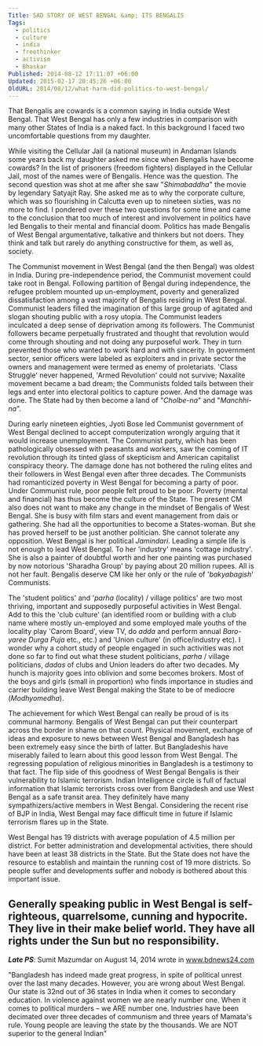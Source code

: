 ```yaml
---
Title: SAD STORY OF WEST BENGAL &amp; ITS BENGALIS
Tags:
  - politics
  - culture
  - india
  - freethinker
  - activism
  - Bhaskar
Published: 2014-08-12 17:11:07 +06:00
Updated: 2015-02-17 20:45:26 +06:00
OldURL: 2014/08/12/what-harm-did-politics-to-west-bengal/
---
```


That Bengalis are cowards is a common saying in India outside West Bengal. That West Bengal has only a few industries in comparison with many other States of India is a naked fact. In this background I faced two uncomfortable questions from my daughter.

While visiting the Cellular Jail (a national museum) in Andaman Islands some years back my daughter asked me since when Bengalis have become cowards? In the list of prisoners (freedom fighters) displayed in the Cellular Jail, most of the names were of Bengalis. Hence was the question. The second question was shot at me after she saw "<em>Shimabaddha</em>" the movie by legendary Satyajit Ray. She asked me as to why the corporate culture, which was so flourishing in Calcutta even up to nineteen sixties, was no more to find. I pondered over these two questions for some time and came to the conclusion that too much of interest and involvement in politics have led Bengalis to their mental and financial doom. Politics has made Bengalis of West Bengal argumentative, talkative and thinkers but not doers. They think and talk but rarely do anything constructive for them, as well as, society.

The Communist movement in West Bengal (and the then Bengal) was oldest in India. During pre-independence period, the Communist movement could take root in Bengal. Following partition of Bengal during independence, the refugee problem mounted up un-employment, poverty and generalized dissatisfaction among a vast majority of Bengalis residing in West Bengal. Communist leaders filled the imagination of this large group of agitated and slogan shouting public with a rosy utopia. The Communist leaders inculcated a deep sense of deprivation among its followers. The Communist followers became perpetually frustrated and thought that revolution would come through shouting and not doing any purposeful work. They in turn prevented those who wanted to work hard and with sincerity. In government sector, senior officers were labeled as exploiters and in private sector the owners and management were termed as enemy of proletariats. 'Class Struggle' never happened, 'Armed Revolution' could not survive; Naxalite movement became a bad dream; the Communists folded tails between their legs and enter into electoral politics to capture power. And the damage was done. The State had by then become a land of "<em>Cholbe-na</em>" and "<em>Manchhi-na</em>".

During early nineteen eighties, Jyoti Bose led Communist government of West Bengal declined to accept computerization wrongly arguing that it would increase unemployment. The Communist party, which has been pathologically obsessed with peasants and workers, saw the coming of  IT revolution through its tinted glass of skepticism and American capitalist conspiracy theory. The damage done has not bothered the ruling elites and their followers in West Bengal even after three decades. The Communists had romanticized poverty in West Bengal for becoming a party of poor. Under Communist rule, poor people felt proud to be poor. Poverty (mental and financial) has thus become the culture of the State. The present CM also does not want to make any change in the mindset of Bengalis of West Bengal. She is busy with film stars and event management from dais or gathering. She had all the opportunities to become a States-woman. But she has proved herself to be just another politician. She cannot tolerate any opposition. West Bengal is her political <em>Jamindari</em>. Leading a simple life is not enough to lead West Bengal. To her 'industry' means 'cottage industry'. She is also a painter of doubtful worth and her one painting was purchased by now notorious 'Sharadha Group' by paying about 20 million rupees. All is not her fault. Bengalis deserve CM like her only or the rule of '<em>bakyabagish</em>' Communists.

The 'student politics' and '<em>parha</em> (locality) / village politics' are two most thriving, important and supposedly purposeful activities in West Bengal. Add to this the 'club culture' (an identified room or building with a club name where mostly un-employed and some employed male youths of the locality play 'Carom Board', view TV, do <em>adda</em> and perform annual <em>Baro-yaree Durga Puja</em> etc., etc.) and 'Union culture' (in office/industry etc). I wonder why a cohort study of people engaged in such activities was not done so far to find out what these student politicians, <em>parha</em> / village politicians, <em>dadas</em> of clubs and Union leaders do after two decades. My hunch is majority goes into oblivion and some becomes brokers. Most of the boys and girls (small in proportion) who finds importance in studies and carrier building leave West Bengal making the State to be of mediocre (<em>Modhyomedha</em>).

The achievement for which West Bengal can really be proud of is its communal harmony. Bengalis of West Bengal can put their counterpart across the border in shame on that count. Physical movement, exchange of ideas and exposure to news between West Bengal and Bangladesh has been extremely easy since the birth of latter. But Bangladeshis have miserably failed to learn about this good lesson from West Bengal. The regressing population of religious minorities in Bangladesh is a testimony to that fact. The flip side of this goodness of West Bengal Bengalis is their vulnerability to Islamic terrorism. Indian Intelligence circle is full of factual information that Islamic terrorists cross over from Bangladesh and use West Bengal as a safe transit area. They definitely have many sympathizers/active members in West Bengal. Considering the recent rise of BJP in India, West Bengal may face difficult time in future if Islamic terrorism flares up in the State.  

West Bengal has 19 districts with average population of 4.5 million per district. For better administration and developmental activities, there should have been at least 38 districts in the State. But the State does not have the resource to establish and maintain the running cost of 19 more districts. So people suffer and developments suffer and nobody is bothered about this important issue. 

Generally speaking public in West Bengal is self-righteous, quarrelsome, cunning and hypocrite. They live in their make belief world. They have all rights under the Sun but no responsibility.
-----------------------------------------
<strong><em>Late PS</em></strong>: Sumit Mazumdar on August 14, 2014 wrote in www.bdnews24.com

"Bangladesh has indeed made great progress, in spite of political unrest over the last many decades. However, you are wrong about West Bengal. Our state is 32nd out of 36 states in India when it comes to secondary education. In violence against women we are nearly number one. When it comes to political murders – we ARE number one. Industries have been decimated over three decades of communism and three years of Mamata's rule. Young people are leaving the state by the thousands. We are NOT superior to the general Indian"



